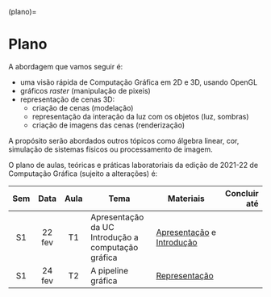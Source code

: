 (plano)=
# Plano


A abordagem que vamos seguir é:

- uma visão rápida de Computação Gráfica em 2D e 3D, usando OpenGL
- gráficos *raster* (manipulação de pixeis)
- representação de cenas 3D:
    - criação de cenas (modelação)
    - representação da interação da luz com os objetos (luz, sombras)
    - criação de imagens das cenas (renderização)

A propósito serão abordados outros tópicos como álgebra linear, cor, simulação de sistemas físicos ou processamento de imagem.

O plano de aulas, teóricas e práticas laboratoriais da edição de 2021-22 de Computação Gráfica (sujeito a alterações) é:


| Sem | Data | Aula | Tema    | Materiais | Concluir até |
| :---: | :---: | :---: | -------------- | --------- |         ---: | 
|  S1   |  22 fev | T1  | Apresentação da UC <br> Introdução a computação gráfica |  [Apresentação]() e [Introdução]() |  |
|  S1   |  24 fev | T2  | A pipeline gráfica | [Representação]() |  |

